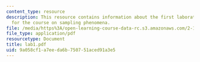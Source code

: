 ```yaml
---
content_type: resource
description: This resource contains information about the first laboratory assignment
  for the course on sampling phenomena.
file: /media/https%3A/open-learning-course-data-rc.s3.amazonaws.com/2-171-analysis-and-design-of-digital-control-systems-fall-2006/9a058cf1a7eeda6b750751aced91a3e5_lab1.pdf
file_type: application/pdf
resourcetype: Document
title: lab1.pdf
uid: 9a058cf1-a7ee-da6b-7507-51aced91a3e5
---
```

